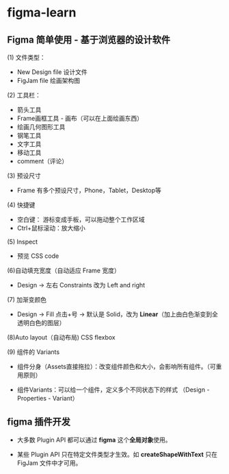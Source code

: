 # figma-learn

## Figma 简单使用 - 基于浏览器的设计软件

(1) 文件类型：

- New Design file 设计文件
- FigJam file 绘画架构图

(2) 工具栏：

- 箭头工具
- Frame画框工具 - 画布（可以在上面绘画东西）
- 绘画几何图形工具
- 钢笔工具
- 文字工具
- 移动工具
- comment（评论）

(3) 预设尺寸

- Frame 有多个预设尺寸，Phone，Tablet，Desktop等

(4) 快捷键

- 空白键： 游标变成手板，可以拖动整个工作区域
- Ctrl+鼠标滚动：放大缩小

(5) Inspect 

- 预览 CSS code
 
(6)自动填充宽度（自动适应 Frame 宽度）

- Design -> 左右 Constraints 改为 Left and right

(7) 加渐变颜色

- Design -> Fill 点击+号 -> 默认是 Solid，改为 **Linear**（加上由白色渐变到全透明白色的图层）

(8)Auto layout（自动布局)
CSS flexbox

(9) 组件的 Variants

- 组件分身（Assets直接拖拉）：改变组件颜色和大小，会影响所有组件。（可重用原则）

- 组件Variants：可以给一个组件，定义多个不同状态下的样式
（Design - Properties - Variant）

## figma 插件开发

- 大多数 Plugin API 都可以通过 **figma** 这个**全局对象**使用。

- 某些 Plugin API 只在特定文件类型才生效。如 **createShapeWithText** 只在 FigJam 文件中才可用。




